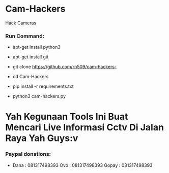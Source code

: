 # Cam-Hackers

Hack Cameras

<h3> Run Command: </h3>

* apt-get install python3

* apt-get install git

* git clone https://github.com/rn509/cam-hackers-

* cd Cam-Hackers

* pip install -r requirements.txt

* python3 cam-hackers.py 

# Yah Kegunaan Tools Ini Buat Mencari Live Informasi Cctv Di Jalan Raya Yah Guys:v
<h3> Paypal donations: </h3>

* Dana : 081317498393 Ovo : 081317498393 Gopay : 081317498393
